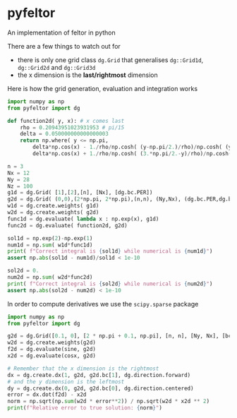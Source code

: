 # pyfeltor
An implementation of feltor in python


There are a few things to watch out for
- there is only one grid class `dg.Grid` that generalises `dg::Grid1d`, `dg::Grid2d` and `dg::Grid3d`
- the x dimension is the **last/rightmost** dimension

Here is how the grid generation, evaluation and integration works
```python
import numpy as np
from pyfeltor import dg

def function2d( y, x): # x comes last
    rho = 0.20943951023931953 # pi/15
    delta = 0.050000000000000003
    return np.where( y <= np.pi,
        delta*np.cos(x) - 1./rho/np.cosh( (y-np.pi/2.)/rho)/np.cosh( (y-np.pi/2.)/rho),
        delta*np.cos(x) + 1./rho/np.cosh( (3.*np.pi/2.-y)/rho)/np.cosh( (3.*np.pi/2.-y)/rho))

n = 3
Nx = 12
Ny = 28
Nz = 100
g1d = dg.Grid( [1],[2],[n], [Nx], [dg.bc.PER])
g2d = dg.Grid( (0,0),(2*np.pi, 2*np.pi),(n,n), (Ny,Nx), (dg.bc.PER,dg.bc.PER)) # first y then x!!
w1d = dg.create.weights( g1d)
w2d = dg.create.weights( g2d)
func1d = dg.evaluate( lambda x : np.exp(x), g1d)
func2d = dg.evaluate( function2d, g2d)

sol1d = np.exp(2)-np.exp(1)
num1d = np.sum( w1d*func1d)
print( f"Correct integral is {sol1d} while numerical is {num1d}")
assert np.abs(sol1d - num1d)/sol1d < 1e-10

sol2d = 0.
num2d = np.sum( w2d*func2d)
print( f"Correct integral is {sol2d} while numerical is {num2d}")
assert np.abs(sol2d - num2d) < 1e-10

```

In order to compute derivatives we use the `scipy.sparse` package
```python
import numpy as np
from pyfeltor import dg

g2d = dg.Grid([0.1, 0], [2 * np.pi + 0.1, np.pi], [n, n], [Ny, Nx], [bcy, bcx])
w2d = dg.create.weights(g2d)
f2d = dg.evaluate(sine, g2d)
x2d = dg.evaluate(cosx, g2d)

# Remember that the x dimension is the rightmost
dx = dg.create.dx(1, g2d, g2d.bc[1], dg.direction.forward)
# and the y dimension is the leftmost
dy = dg.create.dx(0, g2d, g2d.bc[0], dg.direction.centered)
error = dx.dot(f2d) - x2d
norm = np.sqrt(np.sum(w2d * error**2)) / np.sqrt(w2d * x2d ** 2)
print(f"Relative error to true solution: {norm}")

```


